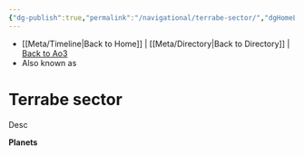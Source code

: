 ```yaml
---
{"dg-publish":true,"permalink":"/navigational/terrabe-sector/","dgHomeLink":false}
---
```


- [[Meta/Timeline\|Back to Home]] | [[Meta/Directory\|Back to Directory]] | [Back to Ao3](https://archiveofourown.org/works/19334440/chapters/45992584)
- Also known as 

# Terrabe sector
Desc


**Planets**
